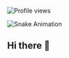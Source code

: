 ![Profile views](https://komarev.com/ghpvc/?username=Doniyorjon01&label=Profile%20Views&color=blue&style=flat)

![Snake Animation](https://github.com/Doniyorjon01/Doniyorjon01/blob/output/github-contribution-grid-snake.svg)
## Hi there 👋

<!--
**Doniyorjon01/Doniyorjon01** is a ✨ _special_ ✨ repository because its `README.md` (this file) appears on your GitHub profile.

Here are some ideas to get you started:

- 🔭 I’m currently working on ...
- 🌱 I’m currently learning ...
- 👯 I’m looking to collaborate on ...
- 🤔 I’m looking for help with ...
- 💬 Ask me about ...
- 📫 How to reach me: ...
- 😄 Pronouns: ...
- ⚡ Fun fact: ...
-->
